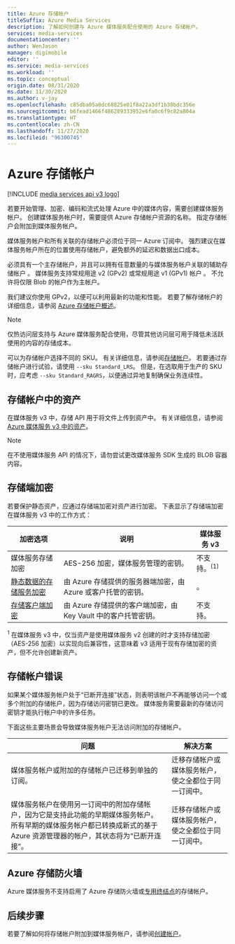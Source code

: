 ```yaml
---
title: Azure 存储帐户
titleSuffix: Azure Media Services
description: 了解如何创建与 Azure 媒体服务配合使用的 Azure 存储帐户。
services: media-services
documentationcenter: ''
author: WenJason
manager: digimobile
editor: ''
ms.service: media-services
ms.workload: ''
ms.topic: conceptual
origin.date: 08/31/2020
ms.date: 11/30/2020
ms.author: v-jay
ms.openlocfilehash: c85dba05a0dc68825e01f8a22a3df1b30bdc356e
ms.sourcegitcommit: b6fead1466f486289333952e6fa0c6f9c82a804a
ms.translationtype: HT
ms.contentlocale: zh-CN
ms.lasthandoff: 11/27/2020
ms.locfileid: "96300745"
---
```

# <a name="azure-storage-accounts"></a>Azure 存储帐户

[!INCLUDE [media services api v3 logo](./includes/v3-hr.md)]

若要开始管理、加密、编码和流式处理 Azure 中的媒体内容，需要创建媒体服务帐户。 创建媒体服务帐户时，需要提供 Azure 存储帐户资源的名称。 指定存储帐户会附加到媒体服务帐户。

媒体服务帐户和所有关联的存储帐户必须位于同一 Azure 订阅中。 强烈建议在媒体服务帐户所在的位置使用存储帐户，避免额外的延迟和数据出口成本。

必须具有一个主存储帐户，并且可以拥有任意数量的与媒体服务帐户关联的辅助存储帐户 。 媒体服务支持常规用途 v2 (GPv2) 或常规用途 v1 (GPv1) 帐户 。 不允许将仅限 Blob 的帐户作为主帐户。

我们建议你使用 GPv2，以便可以利用最新的功能和性能。 若要了解存储帐户的详细信息，请参阅 [Azure 存储帐户概述](../../storage/common/storage-account-overview.md)。

> [!NOTE]
> 仅热访问层支持与 Azure 媒体服务配合使用，尽管其他访问层可用于降低未活跃使用的内容的存储成本。

可以为存储帐户选择不同的 SKU。 有关详细信息，请参阅[存储帐户](/cli/storage/account?view=azure-cli-latest)。 若要通过存储帐户进行试验，请使用 `--sku Standard_LRS`。 但是，在选取用于生产的 SKU 时，应考虑 `--sku Standard_RAGRS`，以便通过异地复制确保业务连续性。

## <a name="assets-in-a-storage-account"></a>存储帐户中的资产

在媒体服务 v3 中，存储 API 用于将文件上传到资产中。 有关详细信息，请参阅 [Azure 媒体服务 v3 中的资产](assets-concept.md)。

> [!Note]
> 在不使用媒体服务 API 的情况下，请勿尝试更改媒体服务 SDK 生成的 BLOB 容器内容。

## <a name="storage-side-encryption"></a>存储端加密

若要保护静态资产，应通过存储端加密对资产进行加密。 下表显示了存储端加密在媒体服务 v3 中的工作方式：

|加密选项|说明|媒体服务 v3|
|---|---|---|
|媒体服务存储加密| AES-256 加密，媒体服务管理的密钥。 |不支持。<sup>(1)</sup>|
|[静态数据的存储服务加密](../../storage/common/storage-service-encryption.md)|由 Azure 存储提供的服务器端加密，由 Azure 或客户托管的密钥。|。|
|[存储客户端加密](../../storage/common/storage-client-side-encryption.md)|由 Azure 存储提供的客户端加密，由 Key Vault 中的客户托管密钥。|不支持。|

<sup>1</sup> 在媒体服务 v3 中，仅当资产是使用媒体服务 v2 创建的时才支持存储加密（AES-256 加密）以实现向后兼容性，这意味着 v3 适用于现有存储加密的资产，但不允许创建新资产。

## <a name="storage-account-errors"></a>存储帐户错误

如果某个媒体服务帐户处于“已断开连接”状态，则表明该帐户不再能够访问一个或多个附加的存储帐户，因为存储访问密钥已更改。 媒体服务需要最新的存储访问密钥才能执行帐户中的许多任务。

下面这些主要场景会导致媒体服务帐户无法访问附加的存储帐户。

|问题|解决方案|
|---|---|
|媒体服务帐户或附加的存储帐户已迁移到单独的订阅。 |迁移存储帐户或媒体服务帐户，使之全都位于同一订阅中。 |
|媒体服务帐户在使用另一订阅中的附加存储帐户，因为它是支持此功能的早期媒体服务帐户。 所有早期的媒体服务帐户都已转换成新式的基于 Azure 资源管理器的帐户，其状态将为“已断开连接”。 |迁移存储帐户或媒体服务帐户，使之全都位于同一订阅中。|

## <a name="azure-storage-firewall"></a>Azure 存储防火墙

Azure 媒体服务不支持启用了 Azure 存储防火墙或[专用终结点](../../storage/common/storage-network-security.md)的存储帐户。

## <a name="next-steps"></a>后续步骤

若要了解如何将存储帐户附加到媒体服务帐户，请参阅[创建帐户](./create-account-howto.md)。
